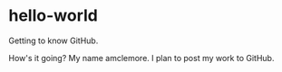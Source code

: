 # hello-world
Getting to know GitHub.

How's it going? My name amclemore. I plan to post my work to GitHub.


